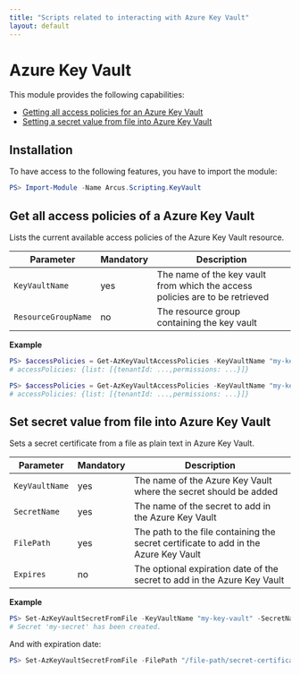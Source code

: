 ```yaml
---
title: "Scripts related to interacting with Azure Key Vault"
layout: default
---
```


# Azure Key Vault

This module provides the following capabilities:
- [Getting all access policies for an Azure Key Vault](#get-all-access-policies-of-a-azure-key-vault)
- [Setting a secret value from file into Azure Key Vault](#set-secret-value-from-file-into-azure-key-vault)

## Installation

To have access to the following features, you have to import the module:

```powershell
PS> Import-Module -Name Arcus.Scripting.KeyVault
```

## Get all access policies of a Azure Key Vault

Lists the current available access policies of the Azure Key Vault resource.

| Parameter           | Mandatory | Description                                                                  |
| ------------------- | --------- | ---------------------------------------------------------------------------- |
| `KeyVaultName`      | yes       | The name of the key vault from which the access policies are to be retrieved |
| `ResourceGroupName` | no        | The resource group containing the key vault                                  |

**Example**

```powershell
PS> $accessPolicies = Get-AzKeyVaultAccessPolicies -KeyVaultName "my-key-vault"
# accessPolicies: {list: [{tenantId: ...,permissions: ...}]}
```

```powershell
PS> $accessPolicies = Get-AzKeyVaultAccessPolicies -KeyVaultName "my-key-vault" -ResourceGroupName "my-resouce-group"
# accessPolicies: {list: [{tenantId: ...,permissions: ...}]}
```

## Set secret value from file into Azure Key Vault

Sets a secret certificate from a file as plain text in Azure Key Vault.

| Parameter      | Mandatory | Description                                                                          |
| -------------- | --------- | ------------------------------------------------------------------------------------ |
| `KeyVaultName` | yes       | The name of the Azure Key Vault where the secret should be added                     |
| `SecretName`   | yes       | The name of the secret to add in the Azure Key Vault                                 |
| `FilePath`	 | yes       | The path to the file containing the secret certificate to add in the Azure Key Vault |
| `Expires`      | no        | The optional expiration date of the secret to add in the Azure Key Vault             |

**Example**
```powershell
PS> Set-AzKeyVaultSecretFromFile -KeyVaultName "my-key-vault" -SecretName "my-secret" -FilePath "/file-path/secret-certificate.pfx"
# Secret 'my-secret' has been created.
```

And with expiration date:
```powershell
PS> Set-AzKeyVaultSecretFromFile -FilePath "/file-path/secret-certificate.pfx" -SecretName "my-secret" -Expires [Datetime]::ParseExact('07/15/2019', 'MM/dd/yyyy', $null) -KeyVaultName "my-key-vault" -KeyVaultName "my-key-vault"
```

